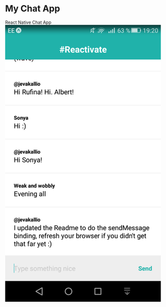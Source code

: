 # My Chat App
React Native Chat App
![My Chat App](https://github.com/SonyaMoisset/my-chat-app/blob/master/my-chat-app.png)
